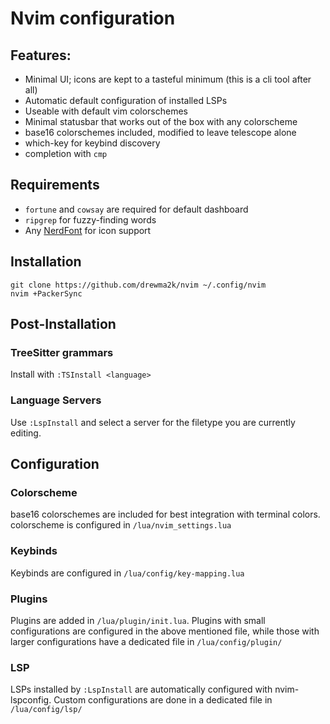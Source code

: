 # Nvim configuration

## Features:
  - Minimal UI; icons are kept to a tasteful minimum (this is a cli tool after all)
  - Automatic default configuration of installed LSPs
  - Useable with default vim colorschemes
  - Minimal statusbar that works out of the box with any colorscheme
  - base16 colorschemes included, modified to leave telescope alone
  - which-key for keybind discovery
  - completion with `cmp`

## Requirements
- `fortune` and `cowsay` are required for default dashboard
- `ripgrep` for fuzzy-finding words
- Any [NerdFont](https://www.nerdfonts.com) for icon support

## Installation
```
git clone https://github.com/drewma2k/nvim ~/.config/nvim
nvim +PackerSync
```

## Post-Installation

### TreeSitter grammars
Install with `:TSInstall <language>`

### Language Servers
Use `:LspInstall` and select a server for the filetype you are currently editing.

## Configuration

### Colorscheme
base16 colorschemes are included for best integration with terminal colors.
colorscheme is configured in `/lua/nvim_settings.lua`

### Keybinds
Keybinds are configured in `/lua/config/key-mapping.lua`

### Plugins
Plugins are added in `/lua/plugin/init.lua`.
Plugins with small configurations are configured in the above mentioned file, 
while those with larger configurations have a dedicated file in `/lua/config/plugin/`

### LSP
LSPs installed by `:LspInstall` are automatically configured with nvim-lspconfig.
Custom configurations are done in a dedicated file in `/lua/config/lsp/`

